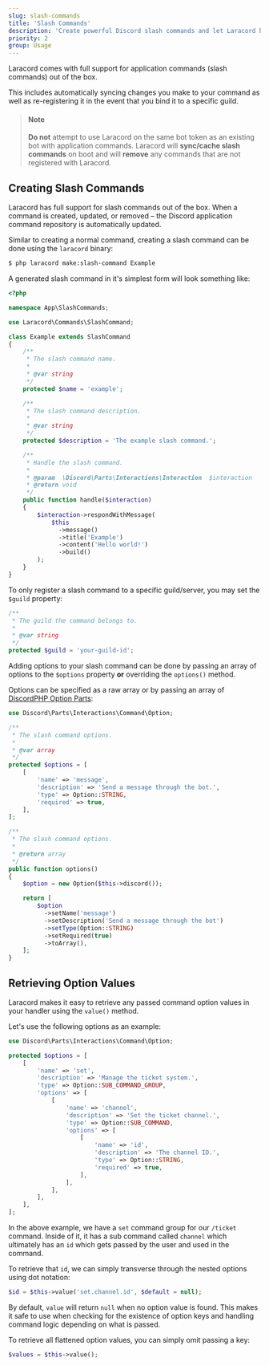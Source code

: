 ```yaml
---
slug: slash-commands
title: 'Slash Commands'
description: 'Create powerful Discord slash commands and let Laracord handle the hard work for you.'
priority: 2
group: Usage
---
```


Laracord comes with full support for application commands (slash commands) out of the box.

This includes automatically syncing changes you make to your command as well as re-registering it in the event that you bind it to a specific guild.

> #### Note
>
> **Do not** attempt to use Laracord on the same bot token as an existing bot with application commands. Laracord will **sync/cache slash commands** on boot and will **remove** any commands that are not registered with Laracord.

## Creating Slash Commands

Laracord has full support for slash commands out of the box. When a command is created, updated, or removed – the Discord application command repository is automatically updated.

Similar to creating a normal command, creating a slash command can be done using the `laracord` binary:

```sh
$ php laracord make:slash-command Example
```

A generated slash command in it's simplest form will look something like:

```php
<?php

namespace App\SlashCommands;

use Laracord\Commands\SlashCommand;

class Example extends SlashCommand
{
    /**
     * The slash command name.
     *
     * @var string
     */
    protected $name = 'example';

    /**
     * The slash command description.
     *
     * @var string
     */
    protected $description = 'The example slash command.';

    /**
     * Handle the slash command.
     *
     * @param  \Discord\Parts\Interactions\Interaction  $interaction
     * @return void
     */
    public function handle($interaction)
    {
        $interaction->respondWithMessage(
            $this
              ->message()
              ->title('Example')
              ->content('Hello world!')
              ->build()
        );
    }
}
```

To only register a slash command to a specific guild/server, you may set the `$guild` property:

```php
/**
 * The guild the command belongs to.
 *
 * @var string
 */
protected $guild = 'your-guild-id';
```

Adding options to your slash command can be done by passing an array of options to the `$options` property **or** overriding the `options()` method.

Options can be specified as a raw array or by passing an array of [DiscordPHP Option Parts](https://github.com/discord-php/DiscordPHP/wiki/Option_commands):

```php
use Discord\Parts\Interactions\Command\Option;

/**
 * The slash command options.
 *
 * @var array
 */
protected $options = [
    [
        'name' => 'message',
        'description' => 'Send a message through the bot.',
        'type' => Option::STRING,
        'required' => true,
    ],
];

/**
 * The slash command options.
 *
 * @return array
 */
public function options()
{
    $option = new Option($this->discord());

    return [
        $option
          ->setName('message')
          ->setDescription('Send a message through the bot')
          ->setType(Option::STRING)
          ->setRequired(true)
          ->toArray(),
    ];
}
```

## Retrieving Option Values

Laracord makes it easy to retrieve any passed command option values in your handler using the `value()` method.

Let's use the following options as an example:

```php
use Discord\Parts\Interactions\Command\Option;

protected $options = [
    [
        'name' => 'set',
        'description' => 'Manage the ticket system.',
        'type' => Option::SUB_COMMAND_GROUP,
        'options' => [
            [
                'name' => 'channel',
                'description' => 'Set the ticket channel.',
                'type' => Option::SUB_COMMAND,
                'options' => [
                    [
                        'name' => 'id',
                        'description' => 'The channel ID.',
                        'type' => Option::STRING,
                        'required' => true,
                    ],
                ],
            ],
        ],
    ],
];
```

In the above example, we have a `set` command group for our `/ticket` command. Inside of it, it has a sub command called `channel` which ultimately has an `id` which gets passed by the user and used in the command.

To retrieve that `id`, we can simply transverse through the nested options using dot notation:

```php
$id = $this->value('set.channel.id', $default = null);
```

By default, `value` will return `null` when no option value is found. This makes it safe to use when checking for the existence of option keys and handling command logic depending on what is passed.

To retrieve all flattened option values, you can simply omit passing a key:

```php
$values = $this->value();
```
